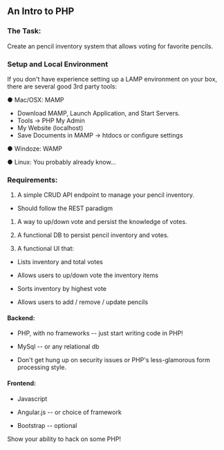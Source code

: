 ## An Intro to PHP

### The Task:

Create an pencil inventory system that allows voting for favorite pencils.

### Setup and Local Environment

If you don't have experience setting up a LAMP environment on your box, there are several good 3rd party tools:

● Mac/OSX: MAMP

  - Download MAMP, Launch Application, and Start Servers.
  - Tools -> PHP My Admin
  - My Website (localhost)
  - Save Documents in MAMP -> htdocs or configure settings

● Windoze: WAMP

● Linux: You probably already know...

### Requirements:

1. A simple CRUD API endpoint to manage your pencil inventory.

- Should follow the REST paradigm

1. A way to up/down vote and persist the knowledge of votes.

1. A functional DB to persist pencil inventory and votes.


1. A functional UI that:


 - Lists inventory and total votes

 - Allows users to up/down vote the inventory items

 - Sorts inventory by highest vote

 - Allows users to add / remove / update pencils

#### Backend:

- PHP, with no frameworks -- just start writing code in PHP!

- MySql -- or any relational db

- Don't get hung up on security issues or PHP's less-glamorous form processing style.

#### Frontend:

- Javascript

- Angular.js -- or choice of framework

- Bootstrap -- optional


Show your ability to hack on some PHP!
